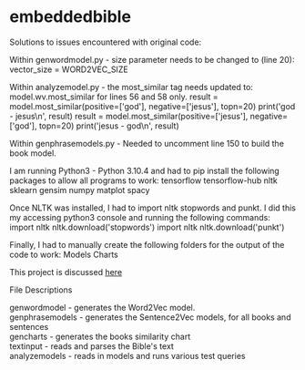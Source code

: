 # embeddedbible

Solutions to issues encountered with original code:

Within genwordmodel.py - size parameter needs to be changed to (line 20):
    vector_size = WORD2VEC_SIZE

Within analyzemodel.py - the most_similar tag needs updated to: model.wv.most_similar for lines 56 and 58 only.
    result = model.most_similar(positive=['god'], negative=['jesus'], topn=20)
    print('god - jesus\n', result)
    result = model.most_similar(positive=['jesus'], negative=['god'], topn=20)
    print('jesus - god\n', result)

Within genphrasemodels.py - Needed to uncomment line 150 to build the book model.

I am running Python3 - Python 3.10.4 and had to pip install the following packages to allow all programs to work:
  tensorflow
  tensorflow-hub
  nltk
  sklearn
  gensim
  numpy
  matplot
  spacy
 
Once NLTK was installed, I had to import nltk stopwords and punkt. I did this my accessing python3 console and running the following commands:
    import nltk
    nltk.download('stopwords')
    import nltk
    nltk.download('punkt')

Finally, I had to manually create the following folders for the output of the code to work:
    Models
    Charts


This project is discussed <a href="https://www.christopherminson.com/articles/aibible.html">here</a>
<p>

File Descriptions
<p>
genwordmodel - generates the Word2Vec model.
<br>
genphrasemodels - generates the Sentence2Vec models, for all books and sentences
<br>
gencharts - generates the books similarity chart
<br>
textinput - reads and parses the Bible's text
<br>
analyzemodels  - reads in models and runs various test queries
<p>

